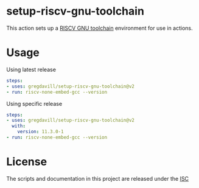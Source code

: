 # setup-riscv-gnu-toolchain

This action sets up a [RISCV GNU toolchain](https://github.com/xpack-dev-tools/riscv-none-elf-gcc-xpack) environment for use in actions.

# Usage

Using latest release
```yaml
steps:
- uses: gregdavill/setup-riscv-gnu-toolchain@v2
- run: riscv-none-embed-gcc --version
```

Using specific release
```yaml
steps:
- uses: gregdavill/setup-riscv-gnu-toolchain@v2
  with:
    version: 11.3.0-1
- run: riscv-none-embed-gcc --version
```

# License

The scripts and documentation in this project are released under the [ISC](COPYING)
